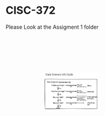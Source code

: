# CISC-372
Please Look at the Assigment 1 folder

<img src="/CheatSheet.PNG" width="150" align="left" hspace="100" vspace="100">
